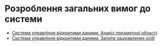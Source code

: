 # Розроблення загальних вимог до системи

- [Система управління відкритими даними. Аналіз предметної області](/requirements/state-of-the-art.html)
- [Система управління відкритими даними. Запити зацікавлених осіб](/requirements/stakeholders-needs.html)
